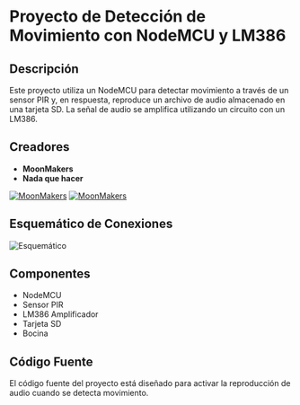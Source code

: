 # Proyecto de Detección de Movimiento con NodeMCU y LM386

## Descripción
Este proyecto utiliza un NodeMCU para detectar movimiento a través de un sensor PIR y, en respuesta, reproduce un archivo de audio almacenado en una tarjeta SD. La señal de audio se amplifica utilizando un circuito con un LM386.

## Creadores
- **MoonMakers**
- **Nada que hacer**


[![MoonMakers](https://yt3.googleusercontent.com/ytc/APkrFKaYfTydgBwDyVQie8Ydaq5RVH_9_k-87lEnMcHvAQ=s176-c-k-c0x00ffffff-no-rj-mo)](https://www.youtube.com/@NadaQueHacer)
[![MoonMakers](https://yt3.googleusercontent.com/7W7Ap3W9coRjVPdUCT2_C6HjXWZPdG7X7fq7T01SYlBFuq8G52CiA03x_4d2duYNLXkKKeTxKg=s176-c-k-c0x00ffffff-no-rj)](https://www.youtube.com/@MoonMakers)


## Esquemático de Conexiones
![Esquemático](URL_DE_LA_IMAGEN_DEL_ESQUEMÁTICO)

## Componentes
- NodeMCU
- Sensor PIR
- LM386 Amplificador
- Tarjeta SD
- Bocina

## Código Fuente
El código fuente del proyecto está diseñado para activar la reproducción de audio cuando se detecta movimiento.

